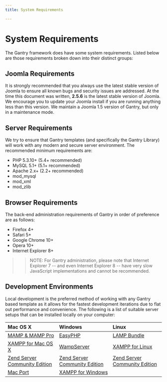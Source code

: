 ```yaml
---
title: System Requirements

---
```


System Requirements
===================
The Gantry framework does have some system requirements. Listed below are those requirements broken down into their distinct groups:

Joomla Requirements
-------------------
It is strongly recommended that you always use the latest stable version of Joomla to ensure all known bugs and security issues are addressed. At the time this document was written, **2.5.6** is the latest stable version of Joomla. We encourage you to update your Joomla install if you are running anything less than this version. We maintain a Joomla 1.5 version of Gantry, but only in a maintenance mode.


Server Requirements
-------------------
We try to ensure that Gantry templates (and specifically the Gantry Library) will work with any modern and secure server environment. The recommended minimum requirements are:

* PHP 5.3.10+ (5.4+ recommended)
* MySQL 5.1+ (5.1+ recommended)
* Apache 2.x+ (2.2+ recommended)
* mod_mysql
* mod_xml
* mod_zlib


Browser Requirements
--------------------
The back-end administration requirements of Gantry in order of preference are as follows:

* Firefox 4+
* Safari 5+
* Google Chrome 10+
* Opera 10+
* Internet Explorer 8+

>> NOTE: For Gantry administration, please note that Internet Explorer 7 -- and even Internet Explorer 8 -- have very slow JavaScript implementations and cannot be recommended.

Development Environments
------------------------
Local development is the preferred method of working with any Gantry based template as it allows for the fastest development iterations due to flat out performance and convenience. The following is a list of suitable server setups that can be installed locally on your computer:


| Mac OS X                              | Windows                               | Linux                                 |
|:--------------------------------------|:--------------------------------------|:--------------------------------------|
| [MAMP & MAMP Pro][mamp]               | [EasyPHP][easyphp]                    | [LAMP Bundle][lamp]                   |
| [XAMPP for Mac OS X][xampm]           | [WampServer][wamp]                    | [XAMPP for Linux][xampl]              |
| [Zend Server Community Edition][zend] | [Zend Server Community Edition][zend] | [Zend Server Community Edition][zend] |
| [Mac Port][macport]                   | [XAMPP for Windows][xampw]            |



[mamp]: http://www.mamp.info/
[xampm]: http://www.apachefriends.org/en/xampp-macosx.html
[xampw]: http://www.apachefriends.org/en/xampp-windows.html
[xampl]: http://www.apachefriends.org/en/xampp-linux.html
[zend]: http://www.zend.com/en/products/server-ce/
[macport]: http://www.techiecorner.com/174/how-to-install-apache-php-mysql-with-macport-in-mac-os-x/
[easyphp]: http://www.easyphp.org/
[lamp]: http://en.wikipedia.org/wiki/LAMP_(software_bundle)
[wamp]: http://www.wampserver.com/en/
